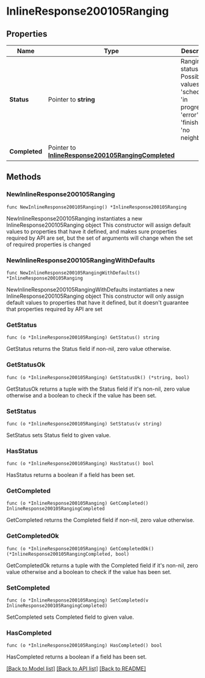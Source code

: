 # InlineResponse200105Ranging

## Properties

Name | Type | Description | Notes
------------ | ------------- | ------------- | -------------
**Status** | Pointer to **string** | Ranging status. Possible values: &#39;scheduled&#39;, &#39;in progress&#39;, &#39;error&#39;, &#39;finished&#39;, &#39;no neighbors&#39; | [optional] 
**Completed** | Pointer to [**InlineResponse200105RangingCompleted**](InlineResponse200105RangingCompleted.md) |  | [optional] 

## Methods

### NewInlineResponse200105Ranging

`func NewInlineResponse200105Ranging() *InlineResponse200105Ranging`

NewInlineResponse200105Ranging instantiates a new InlineResponse200105Ranging object
This constructor will assign default values to properties that have it defined,
and makes sure properties required by API are set, but the set of arguments
will change when the set of required properties is changed

### NewInlineResponse200105RangingWithDefaults

`func NewInlineResponse200105RangingWithDefaults() *InlineResponse200105Ranging`

NewInlineResponse200105RangingWithDefaults instantiates a new InlineResponse200105Ranging object
This constructor will only assign default values to properties that have it defined,
but it doesn't guarantee that properties required by API are set

### GetStatus

`func (o *InlineResponse200105Ranging) GetStatus() string`

GetStatus returns the Status field if non-nil, zero value otherwise.

### GetStatusOk

`func (o *InlineResponse200105Ranging) GetStatusOk() (*string, bool)`

GetStatusOk returns a tuple with the Status field if it's non-nil, zero value otherwise
and a boolean to check if the value has been set.

### SetStatus

`func (o *InlineResponse200105Ranging) SetStatus(v string)`

SetStatus sets Status field to given value.

### HasStatus

`func (o *InlineResponse200105Ranging) HasStatus() bool`

HasStatus returns a boolean if a field has been set.

### GetCompleted

`func (o *InlineResponse200105Ranging) GetCompleted() InlineResponse200105RangingCompleted`

GetCompleted returns the Completed field if non-nil, zero value otherwise.

### GetCompletedOk

`func (o *InlineResponse200105Ranging) GetCompletedOk() (*InlineResponse200105RangingCompleted, bool)`

GetCompletedOk returns a tuple with the Completed field if it's non-nil, zero value otherwise
and a boolean to check if the value has been set.

### SetCompleted

`func (o *InlineResponse200105Ranging) SetCompleted(v InlineResponse200105RangingCompleted)`

SetCompleted sets Completed field to given value.

### HasCompleted

`func (o *InlineResponse200105Ranging) HasCompleted() bool`

HasCompleted returns a boolean if a field has been set.


[[Back to Model list]](../README.md#documentation-for-models) [[Back to API list]](../README.md#documentation-for-api-endpoints) [[Back to README]](../README.md)



